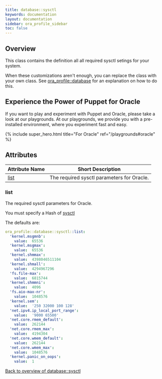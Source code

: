 ```yaml
---
title: database::sysctl
keywords: documentation
layout: documentation
sidebar: ora_profile_sidebar
toc: false
---
```

## Overview

This class contains the definition all all required sysctl setings for your system.

When these customizations aren't enough, you can replace the class with your own class. See [ora_profile::database](./database.html) for an explanation on how to do this.





## Experience the Power of Puppet for Oracle

If you want to play and experiment with Puppet and Oracle, please take a look at our playgrounds. At our playgrounds, we provide you with a pre-installed environment, where you experiment fast and easy.

{% include super_hero.html title="For Oracle" ref="/playgrounds#oracle" %}


## Attributes



Attribute Name                 | Short Description                          |
------------------------------ | ------------------------------------------ |
[list](#database::sysctl_list) | The required sysctl parameters for Oracle. |




### list<a name='database::sysctl_list'>

The required sysctl parameters for Oracle.

You must specify a Hash of [sysctl](https://forge.puppet.com/modules/herculesteam/augeasproviders_sysctl)

The defaults are:

```yaml
ora_profile::database::sysctl::list:
  'kernel.msgmnb':
    value:  65536
  'kernel.msgmax':
    value:  65536
  'kernel.shmmax':
    value:  4398046511104
  'kernel.shmall':
    value:  4294967296
  'fs.file-max':
    value:  6815744
  'kernel.shmmni':
    value:  4096
  'fs.aio-max-nr':
    value:  1048576
  'kernel.sem':
    value:  '250 32000 100 128'
  'net.ipv4.ip_local_port_range':
    value:  '9000 65500'
  'net.core.rmem_default':
    value:  262144
  'net.core.rmem_max':
    value:  4194304
  'net.core.wmem_default':
    value:  262144
  'net.core.wmem_max':
    value:  1048576
  'kernel.panic_on_oops':
    value:  1
```

[Back to overview of database::sysctl](#attributes)
